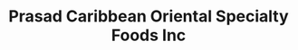 ---
title: "Prasad Caribbean Oriental Specialty Foods Inc"
url: /etobicoke/prasad-caribbean-oriental-specialty-foods-inc/
shop: supermarket
---